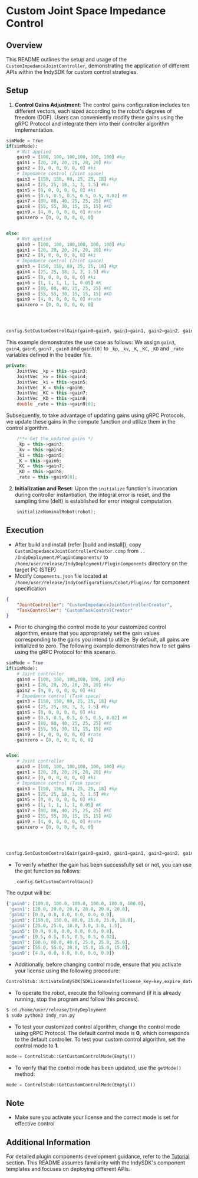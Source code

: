 # Custom Joint Space Impedance Control

## Overview
This README outlines the setup and usage of the `CustomImpedanceJointController`, demonstrating the application of
different APIs within the IndySDK for custom control strategies.

## Setup
1. **Control Gains Adjustment**: The control gains configuration includes ten different vectors, each sized according to the robot's degrees of freedom (DOF). Users can conveniently modify these gains using the gRPC Protocol and integrate them into their controller algorithm implementation.

```python
simMode = True
if(simMode):
    # Not applied
    gain0 = [100, 100, 100,100, 100, 100] #kp
    gain1 = [20, 20, 20, 20, 20, 20] #kv
    gain2 = [0, 0, 0, 0, 0, 0] #ki
    # Impedance control (Joint space)
    gain3 = [150, 150, 80, 25, 25, 18] #kp
    gain4 = [25, 25, 18, 3, 3, 1.5] #kv
    gain5 = [0, 0, 0, 0, 0, 0] #ki
    gain6 = [0.5, 0.5, 0.5, 0.5, 0.5, 0.02] #K
    gain7 = [80, 80, 40, 25, 25, 25] #KC
    gain8 = [55, 55, 30, 15, 15, 15] #KD
    gain9 = [4, 0, 0, 0, 0, 0] #rate
    gainzero = [0, 0, 0, 0, 0, 0]


else:
    # Not applied
    gain0 = [100, 100, 100,100, 100, 100] #kp
    gain1 = [20, 20, 20, 20, 20, 20] #kv
    gain2 = [0, 0, 0, 0, 0, 0] #ki
    # Impedance control (Joint space)
    gain3 = [150, 150, 80, 25, 25, 18] #kp
    gain4 = [25, 25, 18, 3, 3, 1.5] #kv
    gain5 = [0, 0, 0, 0, 0, 0] #ki
    gain6 = [1, 1, 1, 1, 1, 0.05] #K
    gain7 = [80, 80, 40, 25, 25, 25] #KC
    gain8 = [55, 55, 30, 15, 15, 15] #KD
    gain9 = [4, 0, 0, 0, 0, 0] #rate
    gainzero = [0, 0, 0, 0, 0, 0]




config.SetCustomControlGain(gain0=gain0, gain1=gain1, gain2=gain2, gain3=gain3, gain4=gain4, gain5=gain5, gain6=gain6, gain7=gain7, gain8=gain8, gain9=gain9)
```

This example demonstrates the use case as follows:
We assign `gain3`, `gain4`, `gain6`, `gain7` , `gain8` and `gain9[0]` to `_kp`, `_kv`, `_K`, `_KC`, `_KD` and `_rate` variables defined in the header file.

```c++
private:
    JointVec _kp = this->gain3;
    JointVec _kv = this->gain4;
    JointVec _ki = this->gain5;
    JointVec _K = this->gain6;
    JointVec _KC = this->gain7;
    JointVec _KD = this->gain8;
    double _rate = this->gain9[0];
```

Subsequently, to take advantage of updating gains using gRPC Protocols, we update these gains in the compute function and utilize them in the control algorithm.

```c++
    /**< Get the updated gains */
    _kp = this->gain3;
    _kv = this->gain4;
    _ki = this->gain5;
    _K = this->gain6;
    _KC = this->gain7;
    _KD = this->gain8;
    _rate = this->gain9[0];
```
2. **Initialization and Reset**: Upon the `initialize` function's invocation during controller instantiation, the
   integral error is reset, and the sampling time (delt) is established for error integral computation.
```cpp
    initializeNominalRobot(robot);
```


## Execution
- After build and install (refer [build and install]), copy `CustomImpedanceJointControllerCreator.comp` from `..
  /IndyDeployment/PluginComponents/`
  to `/home/user/release/IndyDeployment/PluginComponents` directory on the target PC (STEP)
- Modify `Components.json` file located at `/home/user/release/IndyConfigurations/Cobot/Plugins/` for component  
  specification
```json
{
    "JointController": "CustomImpedanceJointControllerCreator",
    "TaskController": "CustomTaskControlCreator"
}
```
- Prior to changing the control mode to your customized control algorithm, ensure that you appropriately set the gain values corresponding to the gains you intend to utilize. By default, all gains are initialized to zero. The following example demonstrates how to set gains using the gRPC Protocol for this scenario.
```python
simMode = True
if(simMode):
    # Joint controller 
    gain0 = [100, 100, 100,100, 100, 100] #kp
    gain1 = [20, 20, 20, 20, 20, 20] #kv
    gain2 = [0, 0, 0, 0, 0, 0] #ki
    # Impedance control (Task space)
    gain3 = [150, 150, 80, 25, 25, 18] #kp
    gain4 = [25, 25, 18, 3, 3, 1.5] #kv
    gain5 = [0, 0, 0, 0, 0, 0] #ki
    gain6 = [0.5, 0.5, 0.5, 0.5, 0.5, 0.02] #K
    gain7 = [80, 80, 40, 25, 25, 25] #KC
    gain8 = [55, 55, 30, 15, 15, 15] #KD
    gain9 = [4, 0, 0, 0, 0, 0] #rate
    gainzero = [0, 0, 0, 0, 0, 0]


else:
    # Joint controller 
    gain0 = [100, 100, 100,100, 100, 100] #kp
    gain1 = [20, 20, 20, 20, 20, 20] #kv
    gain2 = [0, 0, 0, 0, 0, 0] #ki
    # Impedance control (Task space)
    gain3 = [150, 150, 80, 25, 25, 18] #kp
    gain4 = [25, 25, 18, 3, 3, 1.5] #kv
    gain5 = [0, 0, 0, 0, 0, 0] #ki
    gain6 = [1, 1, 1, 1, 1, 0.05] #K
    gain7 = [80, 80, 40, 25, 25, 25] #KC
    gain8 = [55, 55, 30, 15, 15, 15] #KD
    gain9 = [4, 0, 0, 0, 0, 0] #rate
    gainzero = [0, 0, 0, 0, 0, 0]




config.SetCustomControlGain(gain0=gain0, gain1=gain1, gain2=gain2, gain3=gain3, gain4=gain4, gain5=gain5, gain6=gain6, gain7=gain7, gain8=gain8, gain9=gain9)
```
- To verify whether the gain has been successfully set or not, you can use the get function as follows:
```python
    config.GetCustomControlGain()
```
The output will be:
```python
{'gain0': [100.0, 100.0, 100.0, 100.0, 100.0, 100.0],
 'gain1': [20.0, 20.0, 20.0, 20.0, 20.0, 20.0],
 'gain2': [0.0, 0.0, 0.0, 0.0, 0.0, 0.0],
 'gain3': [150.0, 150.0, 80.0, 25.0, 25.0, 18.0],
 'gain4': [25.0, 25.0, 18.0, 3.0, 3.0, 1.5],
 'gain5': [0.0, 0.0, 0.0, 0.0, 0.0, 0.0],
 'gain6': [0.5, 0.5, 0.5, 0.5, 0.5, 0.02],
 'gain7': [80.0, 80.0, 40.0, 25.0, 25.0, 25.0],
 'gain8': [55.0, 55.0, 30.0, 15.0, 15.0, 15.0],
 'gain9': [4.0, 0.0, 0.0, 0.0, 0.0, 0.0]}
```
- Additionally, before changing control mode, ensure that you activate your license using the following procedure:
```python
ControlStub::ActivateIndySDK(SDKLicenseInfo(license_key=key,expire_date=date))
```

- To operate the robot, execute the following command (if it is already running, stop the program and follow this
  process).
```bash
$ cd /home/user/release/IndyDeployment
$ sudo python3 indy_run.py
```
- To test your customized control algorithm, change the control mode using gRPC Protocol. The default control mode  is
  **0**, which corresponds to the default controller. To test your custom control algorithm, set the control mode to **1**.

```python
mode = ControlStub::GetCustomControlMode(Empty())
```
- To verify that the control mode has been updated, use the `getMode()` method:
```python
mode = ControlStub::GetCustomControlMode(Empty())
```

## Note
- Make sure you activate your license and the correct mode is set for effective control


## Additional Information
For detailed plugin components development guidance, refer to the [Tutorial](http://docs.neuromeka.com/3.2.0/en/IndySDK/section3/) section. This README assumes familiarity
with the IndySDK's component templates and focuses on deploying different APIs.
